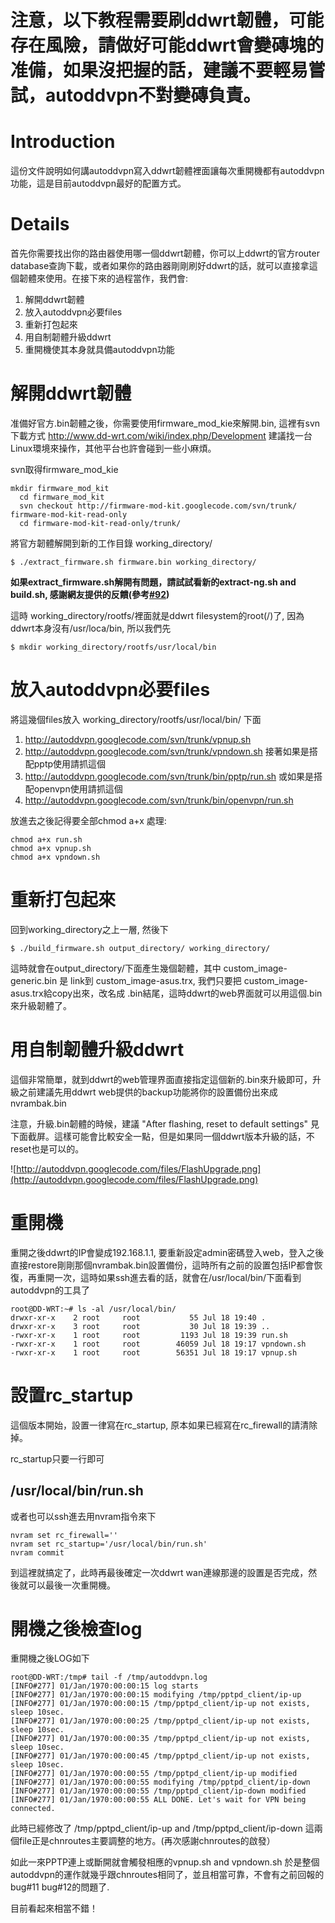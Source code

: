 # 注意，以下教程需要刷ddwrt韌體，可能存在風險，請做好可能ddwrt會變磚塊的准備，如果沒把握的話，建議不要輕易嘗試，autoddvpn不對變磚負責。 #

# Introduction #

這份文件說明如何講autoddvpn寫入ddwrt韌體裡面讓每次重開機都有autoddvpn功能，這是目前autoddvpn最好的配置方式。



# Details #

首先你需要找出你的路由器使用哪一個ddwrt韌體，你可以上ddwrt的官方router database查詢下載，或者如果你的路由器剛剛刷好ddwrt的話，就可以直接拿這個韌體來使用。在接下來的過程當作，我們會:

  1. 解開ddwrt韌體
  1. 放入autoddvpn必要files
  1. 重新打包起來
  1. 用自制韌體升級ddwrt
  1. 重開機使其本身就具備autoddvpn功能


# 解開ddwrt韌體 #
准備好官方.bin韌體之後，你需要使用firmware\_mod\_kie來解開.bin, 這裡有svn下載方式
http://www.dd-wrt.com/wiki/index.php/Development
建議找一台Linux環境來操作，其他平台也許會碰到一些小麻煩。

svn取得firmware\_mod\_kie
```
mkdir firmware_mod_kit
  cd firmware_mod_kit
  svn checkout http://firmware-mod-kit.googlecode.com/svn/trunk/ firmware-mod-kit-read-only
  cd firmware-mod-kit-read-only/trunk/
```

將官方韌體解開到新的工作目錄 working\_directory/
```
$ ./extract_firmware.sh firmware.bin working_directory/
```
**如果extract\_firmware.sh解開有問題，請試試看新的extract-ng.sh and build.sh, 感謝網友提供的反饋(參考[#92](http://code.google.com/p/autoddvpn/issues/detail?id=92))**

這時 working\_directory/rootfs/裡面就是ddwrt filesystem的root(/)了, 因為ddwrt本身沒有/usr/loca/bin, 所以我們先
```
$ mkdir working_directory/rootfs/usr/local/bin
```

# 放入autoddvpn必要files #
將這幾個files放入 working\_directory/rootfs/usr/local/bin/ 下面

  1. http://autoddvpn.googlecode.com/svn/trunk/vpnup.sh
  1. http://autoddvpn.googlecode.com/svn/trunk/vpndown.sh
接著如果是搭配pptp使用請抓這個
  1. http://autoddvpn.googlecode.com/svn/trunk/bin/pptp/run.sh
或如果是搭配openvpn使用請抓這個
  1. http://autoddvpn.googlecode.com/svn/trunk/bin/openvpn/run.sh



放進去之後記得要全部chmod a+x 處理:
```
chmod a+x run.sh
chmod a+x vpnup.sh
chmod a+x vpndown.sh
```

# 重新打包起來 #
回到working\_directory之上一層, 然後下

```
$ ./build_firmware.sh output_directory/ working_directory/
```

這時就會在output\_directory/下面產生幾個韌體，其中 custom\_image-generic.bin 是 link到 custom\_image-asus.trx, 我們只要把 custom\_image-asus.trx給copy出來，改名成 .bin結尾，這時ddwrt的web界面就可以用這個.bin來升級韌體了。

# 用自制韌體升級ddwrt #
這個非常簡單，就到ddwrt的web管理界面直接指定這個新的.bin來升級即可，升級之前建議先用ddwrt web提供的backup功能將你的設置備份出來成 nvrambak.bin

注意，升級.bin韌體的時候，建議 "After flashing, reset to default settings" 見下面截屏。這樣可能會比較安全一點，但是如果同一個ddwrt版本升級的話，不reset也是可以的。

![http://autoddvpn.googlecode.com/files/FlashUpgrade.png](http://autoddvpn.googlecode.com/files/FlashUpgrade.png)

# 重開機 #
重開之後ddwrt的IP會變成192.168.1.1, 要重新設定admin密碼登入web，登入之後直接restore剛剛那個nvrambak.bin設置備份，這時所有之前的設置包括IP都會恢復，再重開一次，這時如果ssh進去看的話，就會在/usr/local/bin/下面看到autoddvpn的工具了

```
root@DD-WRT:~# ls -al /usr/local/bin/
drwxr-xr-x    2 root     root           55 Jul 18 19:40 .
drwxr-xr-x    3 root     root           30 Jul 18 19:39 ..
-rwxr-xr-x    1 root     root         1193 Jul 18 19:39 run.sh
-rwxr-xr-x    1 root     root        46059 Jul 18 19:17 vpndown.sh
-rwxr-xr-x    1 root     root        56351 Jul 18 19:17 vpnup.sh
```

# 設置rc\_startup #
這個版本開始，設置一律寫在rc\_startup, 原本如果已經寫在rc\_firewall的請清除掉。

rc\_startup只要一行即可

## /usr/local/bin/run.sh ##


或者也可以ssh進去用nvram指令來下
```
nvram set rc_firewall=''
nvram set rc_startup='/usr/local/bin/run.sh'
nvram commit
```

到這裡就搞定了，此時再最後確定一次ddwrt wan連線那邊的設置是否完成，然後就可以最後一次重開機。


# 開機之後檢查log #

重開機之後LOG如下

```
root@DD-WRT:/tmp# tail -f /tmp/autoddvpn.log 
[INFO#277] 01/Jan/1970:00:00:15 log starts
[INFO#277] 01/Jan/1970:00:00:15 modifying /tmp/pptpd_client/ip-up
[INFO#277] 01/Jan/1970:00:00:15 /tmp/pptpd_client/ip-up not exists, sleep 10sec.
[INFO#277] 01/Jan/1970:00:00:25 /tmp/pptpd_client/ip-up not exists, sleep 10sec.
[INFO#277] 01/Jan/1970:00:00:35 /tmp/pptpd_client/ip-up not exists, sleep 10sec.
[INFO#277] 01/Jan/1970:00:00:45 /tmp/pptpd_client/ip-up not exists, sleep 10sec.
[INFO#277] 01/Jan/1970:00:00:55 /tmp/pptpd_client/ip-up modified
[INFO#277] 01/Jan/1970:00:00:55 modifying /tmp/pptpd_client/ip-down
[INFO#277] 01/Jan/1970:00:00:55 /tmp/pptpd_client/ip-down modified
[INFO#277] 01/Jan/1970:00:00:55 ALL DONE. Let's wait for VPN being connected.
```

此時已經修改了 /tmp/pptpd\_client/ip-up and /tmp/pptpd\_client/ip-down
這兩個file正是chnroutes主要調整的地方。(再次感謝chnroutes的啟發）

如此一來PPTP連上或斷開就會觸發相應的vpnup.sh and vpndown.sh 於是整個autoddvpn的運作就幾乎跟chnroutes相同了，並且相當可靠，不會有之前回報的bug#11  bug#12的問題了.

目前看起來相當不錯！